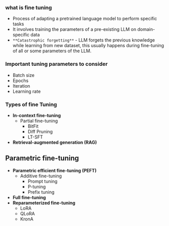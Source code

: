 ### what is fine tuning

* Process of adapting a pretrained language model to perform specific tasks
* It involves training the parameters of a pre-existing LLM on domain-specific data
* `**Catastrophic forgetting**` - LLM forgets the previous knowledge while learning from new dataset, this usually happens during fine-tuning of all or some parameters of the LLM.

### Important tuning parameters to consider

* Batch size
* Epochs
* Iteration
* Learning rate

### Types of fine Tuning

- **In-context fine-tuning**
  - Partial fine-tuning
    - BitFit
    - Diff Pruning
    - LT-SFT
- **Retrieval-augmented generation (RAG)**

## Parametric fine-tuning
- **Parametric efficient fine-tuning (PEFT)**
  - Additive fine-tuning
    - Prompt tuning
    - P-tuning
    - Prefix tuning
- **Full fine-tuning**
- **Reparameterized fine-tuning**
  - LoRA
  - QLoRA
  - KronA


